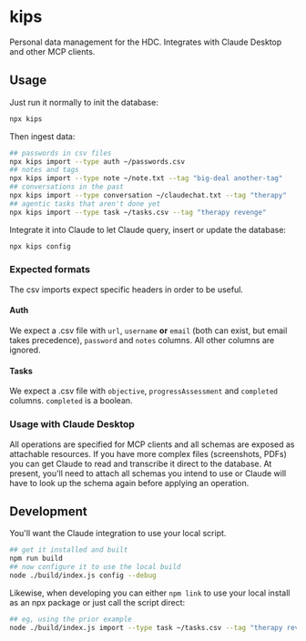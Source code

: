# kips

Personal data management for the HDC. Integrates with Claude Desktop and other MCP clients.

## Usage

Just run it normally to init the database:

```bash
npx kips
```

Then ingest data:

```bash
## passwords in csv files
npx kips import --type auth ~/passwords.csv
## notes and tags
npx kips import --type note ~/note.txt --tag "big-deal another-tag"
## conversations in the past
npx kips import --type conversation ~/claudechat.txt --tag "therapy"
## agentic tasks that aren't done yet
npx kips import --type task ~/tasks.csv --tag "therapy revenge"
```

Integrate it into Claude to let Claude query, insert or update the database:

```bash
npx kips config
```

### Expected formats

The csv imports expect specific headers in order to be useful.

#### Auth

We expect a .csv file with `url`, `username` **or** `email` (both can exist, but email takes precedence), `password` and `notes` columns. All other columns are ignored.

#### Tasks

We expect a .csv file with `objective`, `progressAssessment` and `completed` columns. `completed` is a boolean.

### Usage with Claude Desktop

All operations are specified for MCP clients and all schemas are exposed as attachable resources. If you have more complex files (screenshots, PDFs) you can get Claude to read and transcribe it direct to the database. At present, you'll need to attach all schemas you intend to use or Claude will have to look up the schema again before applying an operation.

## Development

You'll want the Claude integration to use your local script.

```bash
## get it installed and built
npm run build
## now configure it to use the local build
node ./build/index.js config --debug
```

Likewise, when developing you can either `npm link` to use your local install as an npx package or just call the script direct:

```bash
## eg, using the prior example
node ./build/index.js import --type task ~/tasks.csv --tag "therapy revenge"
```
